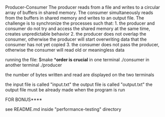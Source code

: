 Producer-Consumer
The producer reads from a file and writes to a circular array of buffers in shared memory. The consumer simultaneously reads from the buffers in shared memory and writes to an output file. 
The challenge is to synchronize the processes such that:
	1. the producer and consumer do not try and access the shared memory at the same time, creates unpredictable behavior
	2. the producer does not overlap the consumer, otherwise the producer will start overwriting data that the consumer has not yet copied
	3. the consumer does not pass the producer, otherwise the consumer will read old or meaningless data

running the file:
	$make
*******order is crucial******
in one terminal
	./consumer
in another terminal
	./producer

the number of bytes written and read are displayed on the two terminals

the input file is called "input.txt"
the output file is called "output.txt"
	the output file must be already made when the program is run

FOR BONUS****

see README.md inside "performance-testing" directory
